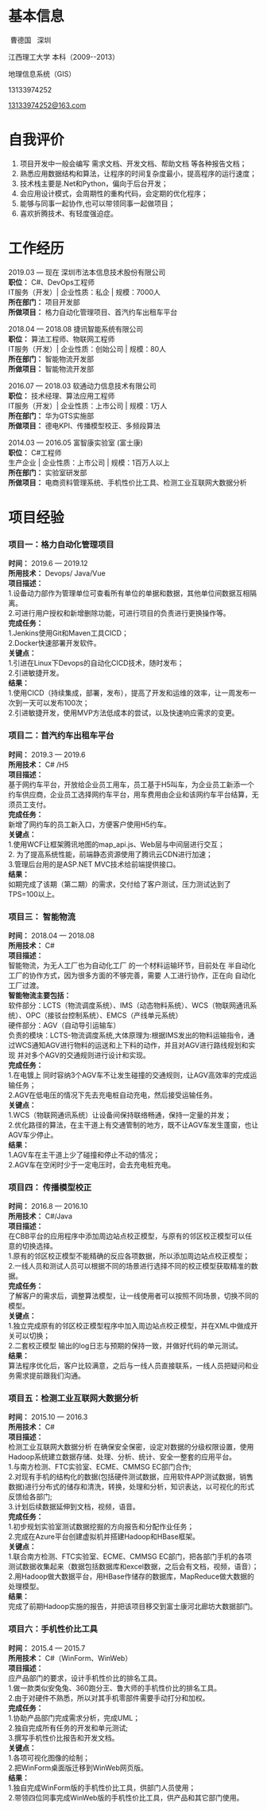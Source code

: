 # 基本信息 #

  曹德国    深圳
  
  江西理工大学 本科（2009--2013）
  
  地理信息系统（GIS）
  
  13133974252
  
  13133974252@163.com


# 自我评价 # 
1. 项目开发中一般会编写 需求文档、开发文档、帮助文档 等各种报告文档；
2. 熟悉应用数据结构和算法，让程序的时间复杂度最小，提高程序的运行速度；
3. 技术栈主要是.Net和Python，偏向于后台开发；
4. 会应用设计模式，会周期性的重构代码，会定期的优化程序；
5. 能够与同事一起协作,也可以带领同事一起做项目；
6. 喜欢折腾技术、有轻度强迫症。  


# 工作经历 #
2019.03 — 现在  深圳市法本信息技术股份有限公司  
**职位：** C#、DevOps工程师  
IT服务（开发）| 企业性质：私企 | 规模：7000人  
**所在部门：** 项目开发部  
**所做项目：** 格力自动化管理项目、首汽约车出租车平台  

2018.04 — 2018.08  捷讯智能系统有限公司  
**职位：** 算法工程师、物联网工程师  
IT服务（开发）| 企业性质：创始公司 | 规模：80人  
**所在部门：** 智能物流开发部  
**所做项目：** 智能物流开发部 

2016.07 — 2018.03  软通动力信息技术有限公司  
**职位：** 技术经理、算法应用工程师  
IT服务（开发）| 企业性质：上市公司 | 规模：1万人  
**所在部门：** 华为GTS实施部  
**所做项目：** 德电KPI、传播模型校正、多频段算法  

2014.03 — 2016.05  富智康实验室 (富士康)  
**职位：** C#工程师  
生产企业 | 企业性质：上市公司 | 规模：1百万人以上  
**所在部门：** 实验室研发部  
**所做项目：** 电商资料管理系统、手机性价比工具、检测工业互联网大数据分析  


# 项目经验 #

### 项目一：格力自动化管理项目  
**时间：** 2019.6 — 2019.12  
**所用技术：**  Devops/ Java/Vue  
**项目描述：**  
1.设备动力部作为管理单位可查看所有单位的单据和数据，其他单位间数据互相隔离。  
2.可进行用户授权和新增删除功能，可进行项目的负责进行更换操作等。    
**完成任务：**    
1.Jenkins使用Git和Maven工具CICD；  
2.Docker快速部署开发软件。  
**关键点：**  
1.引进在Linux下Devops的自动化CICD技术，随时发布；  
2.引进敏捷开发。  
**结果：**  
1.使用CICD（持续集成，部署，发布），提高了开发和运维的效率，让一周发布一次到一天可以发布100次；  
2.引进敏捷开发，使用MVP方法低成本的尝试，以及快速响应需求的变更。  


### 项目二：首汽约车出租车平台  
**时间：** 2019.3 — 2019.6  
**所用技术：** C# /H5  
**项目描述：**    
基于网约车平台，开放给企业员工用车，员工基于H5叫车，为企业员工新添一个约车供应商，企业员工选择网约车平台，用车费用由企业和该网约车平台结算，无须员工支付。  
**完成任务：**   
新增了网约车的员工新入口，方便客户使用H5约车。  
**关键点：**  
1.使用WCF让框架腾讯地图的map_api.js、Web层与中间层进行交互；  
2. 为了提高系统性能，前端静态资源使用了腾讯云CDN进行加速；  
3.管理后台用的是ASP.NET MVC技术给前端提供接口。  
**结果：**  
如期完成了该期（第二期）的需求，交付给了客户测试，压力测试达到了TPS=100以上。  


### 项目三： 智能物流 
**时间：** 2018.04 — 2018.08  
**所用技术：** C#  
**项目描述：**  
智能物流，为无人工厂也为自动化工厂 的一个材料运输环节，目前处在 半自动化工厂的协作方式，因为很多方面的不够完善，需要 人工进行协作，正在向 自动化工厂过渡。  
**智能物流主要包括：**    
软件部分：LCTS（物流调度系统）、IMS（动态物料系统）、WCS（物联网通讯系统）、OPC（接驳台控制系统）、EMCS（产线单元系统）  
硬件部分：AGV（自动导引运输车）  
负责的模块：LCTS-物流调度系统,大体原理为:根据IMS发出的物料运输指令，通过WCS通知AGV进行物料的运送和上下料的动作，并且对AGV进行路线规划和实现 并对多个AGV的交通规则进行设计和实现。  
**完成任务：**    
1.在电镀上 同时容纳3个AGV车不让发生碰撞的交通规则，让AGV高效率的完成运输任务；  
2.AGV在低电压的情况下先去充电桩自动充电，然后接受运输任务。  
**关键点：**  
1.WCS（物联网通讯系统）让设备间保持联络畅通，保持一定量的并发；  
2.优化路径的算法，在主干道上有交通管制的地方，既不让AGV车发生蓬窗，也让AGV车少停止。  
**结果：**  
1.AGV车在主干道上少了碰撞和停止不动的情况；  
2.AGV车在空闲时少于一定电压时，会去充电桩充电。  

### 项目四： 传播模型校正    
**时间：** 2016.8 — 2016.10  
**所用技术：** C#/Java  
**项目描述：**   
在CBB平台的应用程序中添加周边站点校正模型，与原有的邻区校正模型可以任意的切换选择。  
1.原有的邻区校正模型不能精确的反应各项数据，所以添加周边站点校正模型；  
2.一线人员和测试人员可以根据不同的场景进行选择不同的校正模型获取精准的数据。  
**完成任务：**    
了解客户的需求后，调整算法模型，让一线使用者可以按照不同场景，切换不同的模型。  
**关键点：**  
1.独立完成原有的邻区校正模型程序中加入周边站点校正模型，并在XML中做成开关可以切换；  
2.二套校正模型 输出的log日志与预期的保持一致，并做好代码的单元测试。  
**结果：**  
算法程序优化后，客户比较满意，之后与一线人员直接联系，一线人员把疑问和业务需求提前跟我们沟通。  


### 项目五：检测工业互联网大数据分析  
**时间：** 2015.10 — 2016.3  
**所用技术：** C#  
**项目描述：**  
检测工业互联网大数据分析 在确保安全保密，设定对数据的分级权限设置，使用Hadoop系统建立数据存储、处理、分析、统计、安全一整套的应用平台。  
1.与南方检测、FTC实验室、ECME、CMMSG EC部门合作;    
2.对现有手机的结构化的数据(包括硬件测试数据，应用软件APP测试数据，销售数据)进行分布式的储存和清洗，转换，处理和分析，知识表达，以可视化的形式反馈给各部门;  
3.计划后续数据延伸到文档，视频，语音。  
**完成任务：**    
1.初步规划实验室测试数据挖掘的方向报告和分配作业任务；  
2.完成在Azure平台创建虚拟机并搭建Hadoop和HBase框架。  
**关键点：**  
1.联合南方检测、FTC实验室、ECME、CMMSG EC部门，把各部门手机的各项测试数据收集起来（数据包括数据库和excel数据，之后会有文档，视频，语音）；  
2.用Hadoop做大数据平台，用HBase作储存的数据库，MapReduce做大数据的处理模型。  
**结果：**  
完成了前期Hadoop实施的报告，并把该项目移交到富士康河北廊坊大数据部门。  

### 项目六：手机性价比工具  
**时间：** 2015.4 — 2015.7  
**所用技术：** C#（WinForm、WinWeb）  
**项目描述：**  
应产品部门的要求，设计手机性价比的排名工具。  
1.做一款类似安兔兔、360跑分王、鲁大师的手机性价比的排名工具。  
2.由于对硬件不熟悉，所以对其手机零部件需要手动打分和加权。  
**完成任务：**    
1.协助产品部门完成需求分析，完成UML；  
2.独自完成所有任务的开发和单元测试;  
3.撰写手机性价比报告和开发文档。  
**关键点：**  
1.各项可视化图像的绘制；  
2.把WinForm桌面版迁移到WinWeb网页版。  
**结果：**  
1.独自完成WinForm版的手机性价比工具，供部门人员使用；  
2.带领四位同事完成WinWeb版的手机性价比工具，供产品和其它部门使用。  
